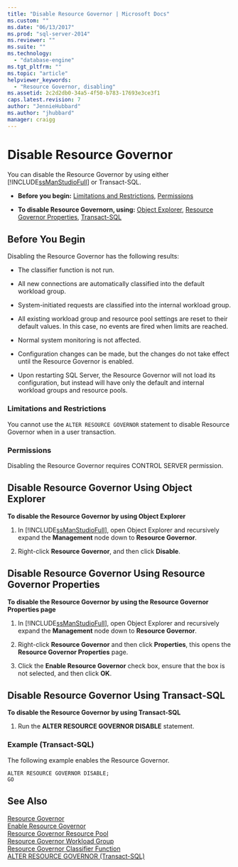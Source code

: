 ```yaml
---
title: "Disable Resource Governor | Microsoft Docs"
ms.custom: ""
ms.date: "06/13/2017"
ms.prod: "sql-server-2014"
ms.reviewer: ""
ms.suite: ""
ms.technology: 
  - "database-engine"
ms.tgt_pltfrm: ""
ms.topic: "article"
helpviewer_keywords: 
  - "Resource Governor, disabling"
ms.assetid: 2c2d2db0-34a5-4f50-b783-17693e3ce3f1
caps.latest.revision: 7
author: "JennieHubbard"
ms.author: "jhubbard"
manager: craigg
---
```

# Disable Resource Governor
  You can disable the Resource Governor by using either [!INCLUDE[ssManStudioFull](../../includes/ssmanstudiofull-md.md)] or Transact-SQL.  
  
-   **Before you begin:**  [Limitations and Restrictions](#LimitationsRestrictions), [Permissions](#Permissions)  
  
-   **To disable Resource Governorn, using:**  [Object Explorer](#RGOffObjEx), [Resource Governor Properties](#RGOffProp), [Transact-SQL](#RGOffTSQL)  
  
##  <a name="BeforeYouBegin"></a> Before You Begin  
 Disabling the Resource Governor has the following results:  
  
-   The classifier function is not run.  
  
-   All new connections are automatically classified into the default workload group.  
  
-   System-initiated requests are classified into the internal workload group.  
  
-   All existing workload group and resource pool settings are reset to their default values. In this case, no events are fired when limits are reached.  
  
-   Normal system monitoring is not affected.  
  
-   Configuration changes can be made, but the changes do not take effect until the Resource Governor is enabled.  
  
-   Upon restarting SQL Server, the Resource Governor will not load its configuration, but instead will have only the default and internal workload groups and resource pools.  
  
###  <a name="LimitationsRestrictions"></a> Limitations and Restrictions  
 You cannot use the `ALTER RESOURCE GOVERNOR` statement to disable Resource Governor when in a user transaction.  
  
###  <a name="Permissions"></a> Permissions  
 Disabling the Resource Governor requires CONTROL SERVER permission.  
  
##  <a name="RGOffObjEx"></a> Disable Resource Governor Using Object Explorer  
 **To disable the Resource Governor by using Object Explorer**  
  
1.  In [!INCLUDE[ssManStudioFull](../../includes/ssmanstudiofull-md.md)], open Object Explorer and recursively expand the **Management** node down to **Resource Governor**.  
  
2.  Right-click **Resource Governor**, and then click **Disable**.  
  
##  <a name="RGOffProp"></a> Disable Resource Governor Using Resource Governor Properties  
 **To disable the Resource Governor by using the Resource Governor Properties page**  
  
1.  In [!INCLUDE[ssManStudioFull](../../includes/ssmanstudiofull-md.md)], open Object Explorer and recursively expand the **Management** node down to **Resource Governor**.  
  
2.  Right-click **Resource Governor** and then click **Properties**, this opens the **Resource Governor Properties** page.  
  
3.  Click the **Enable Resource Governor** check box, ensure that the box is not selected, and then click **OK**.  
  
##  <a name="RGOffTSQL"></a> Disable Resource Governor Using Transact-SQL  
 **To disable the Resource Governor by using Transact-SQL**  
  
1.  Run the **ALTER RESOURCE GOVERNOR DISABLE** statement.  
  
### Example (Transact-SQL)  
 The following example enables the Resource Governor.  
  
```  
ALTER RESOURCE GOVERNOR DISABLE;  
GO  
```  
  
## See Also  
 [Resource Governor](resource-governor.md)   
 [Enable Resource Governor](enable-resource-governor.md)   
 [Resource Governor Resource Pool](resource-governor-resource-pool.md)   
 [Resource Governor Workload Group](resource-governor-workload-group.md)   
 [Resource Governor Classifier Function](resource-governor-classifier-function.md)   
 [ALTER RESOURCE GOVERNOR &#40;Transact-SQL&#41;](/sql/t-sql/statements/alter-resource-governor-transact-sql)  
  
  
